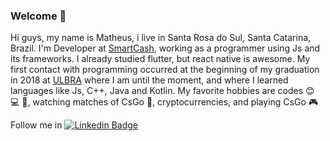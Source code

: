 ### Welcome 👋

<!--
**MatheusMartini/MatheusMartini** is a ✨ _special_ ✨ repository because its `README.md` (this file) appears on your GitHub profile.
-->

Hi guys, my name is Matheus, i live in Santa Rosa do Sul, Santa Catarina, Brazil. I'm Developer at [SmartCash](https://smartcash.cc/), working as a programmer using Js and its frameworks. I already studied flutter, but react native is awesome. My first contact with programming occurred at the beginning of my graduation in 2018 at [ULBRA](https://www.ulbra.br/torres) where I am until the moment, and where I learned languages ​​like Js, C++, Java and Kotlin.
My favorite hobbies are codes :blush: :computer: :iphone:, watching matches of CsGo :anger:, cryptocurrencies, and playing CsGo :video_game:

Follow me in [![Linkedin Badge](https://img.shields.io/badge/-LinkedIn-blue?style=flat-square&logo=Linkedin&logoColor=white&link=https://www.linkedin.com/in/matheus-martini-2ba220175/)](https://www.linkedin.com/in/matheus-martini-2ba220175/)

